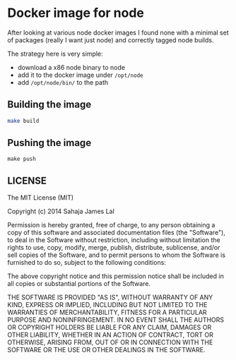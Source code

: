 # Docker image for node

After looking at various node docker images I found none with a
minimal set of packages (really I want just node) and correctly
tagged node builds.

The strategy here is very simple:

  - download a x86 node binary to node
  - add it to the docker image under `/opt/node`
  - add `/opt/node/bin/` to the path

## Building the image

```sh
make build
```

## Pushing the image

```
make push
```

## LICENSE

The MIT License (MIT)

Copyright (c) 2014 Sahaja James Lal

Permission is hereby granted, free of charge, to any person obtaining a copy
of this software and associated documentation files (the "Software"), to deal
in the Software without restriction, including without limitation the rights
to use, copy, modify, merge, publish, distribute, sublicense, and/or sell
copies of the Software, and to permit persons to whom the Software is
furnished to do so, subject to the following conditions:

The above copyright notice and this permission notice shall be included in
all copies or substantial portions of the Software.

THE SOFTWARE IS PROVIDED "AS IS", WITHOUT WARRANTY OF ANY KIND, EXPRESS OR
IMPLIED, INCLUDING BUT NOT LIMITED TO THE WARRANTIES OF MERCHANTABILITY,
FITNESS FOR A PARTICULAR PURPOSE AND NONINFRINGEMENT. IN NO EVENT SHALL THE
AUTHORS OR COPYRIGHT HOLDERS BE LIABLE FOR ANY CLAIM, DAMAGES OR OTHER
LIABILITY, WHETHER IN AN ACTION OF CONTRACT, TORT OR OTHERWISE, ARISING FROM,
OUT OF OR IN CONNECTION WITH THE SOFTWARE OR THE USE OR OTHER DEALINGS IN
THE SOFTWARE.
